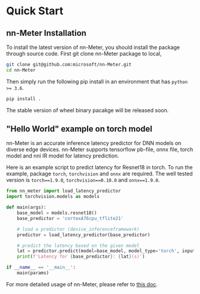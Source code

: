 # Quick Start

## nn-Meter Installation

To install the latest version of nn-Meter, you should install the package through source code. First git clone nn-Meter package to local,
```Bash
git clone git@github.com:microsoft/nn-Meter.git
cd nn-Meter
```
Then simply run the following pip install in an environment that has `python >= 3.6`. 
```Bash
pip install .
```
The stable version of wheel binary pacakge will be released soon.


## "Hello World" example on torch model
nn-Meter is an accurate inference latency predictor for DNN models on diverse edge devices. nn-Meter supports tensorflow pb-file, onnx file, torch model and nni IR model for latency prediction.

Here is an example script to predict latency for Resnet18 in torch. To run the example, package `torch`, `torchvision` and `onnx` are required. The well tested version is `torch==1.9.0`, `torchvision==0.10.0` and `onnx==1.9.0`.   

```python
from nn_meter import load_latency_predictor
import torchvision.models as models

def main(args):
    base_model = models.resnet18()
    base_predictor = 'cortexA76cpu_tflite21'

    # load a predictor (device_inferenceframework)
    predictor = load_latency_predictor(base_predictor) 

    # predict the latency based on the given model
    lat = predictor.predict(model=base_model, model_type='torch', input_shape=[1, 3, 32, 32])
    print(f'Latency for {base_predictor}: {lat}(s)')

if __name__ == '__main__':
    main(params)
```

For more detailed usage of nn-Meter, please refer to [this doc](usage.md).
